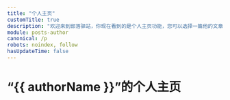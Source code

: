 ```yaml
---
title: "个人主页"
customTitle: true
description: "欢迎来到部落驿站，你现在看到的是个人主页功能，您可以选择一篇他的文章阅读。另外，在非个人主页页面，你可以点击昵称进入文章作者的个人主页。"
module: posts-author
canonical: /p
robots: noindex, follow
hasUpdateTime: false
---
```


<script setup>
import { useData } from "vitepress";
import PageComp from "@/components/PageComp.vue";
import PostList from "@/customized/posts/PostList.vue";
import { getAuthorInfo, getPostList, getPostCount } from "@/assets/posts/posts.js";

const { params } = useData();

const currentPage = 1;
const authorId = params.value.author;
const authorInfo = getAuthorInfo(authorId);
const authorName = authorInfo.nickName;

const posts = getPostList(currentPage, {"author": authorId});
const postCount = getPostCount({"author": authorId});
const linkPrefix = "/p/author/" + authorId;
const maxPage = Math.ceil(postCount / 20);
</script>

# “{{ authorName }}”的个人主页

<PageComp :currentPage="currentPage" :maxPage="maxPage" :linkPrefix="linkPrefix" />
<PostList :posts="posts" />
<PageComp :currentPage="currentPage" :maxPage="maxPage" :linkPrefix="linkPrefix" />